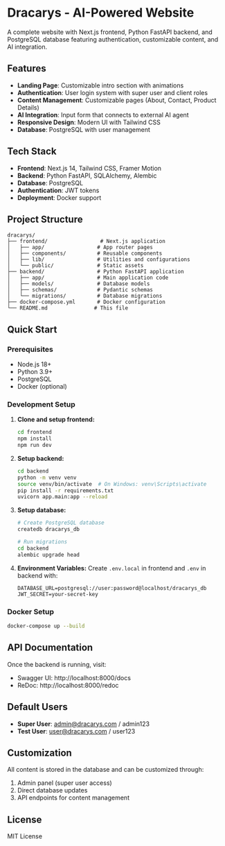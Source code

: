 # Dracarys - AI-Powered Website

A complete website with Next.js frontend, Python FastAPI backend, and PostgreSQL database featuring authentication, customizable content, and AI integration.

## Features

- **Landing Page**: Customizable intro section with animations
- **Authentication**: User login system with super user and client roles
- **Content Management**: Customizable pages (About, Contact, Product Details)
- **AI Integration**: Input form that connects to external AI agent
- **Responsive Design**: Modern UI with Tailwind CSS
- **Database**: PostgreSQL with user management

## Tech Stack

- **Frontend**: Next.js 14, Tailwind CSS, Framer Motion
- **Backend**: Python FastAPI, SQLAlchemy, Alembic
- **Database**: PostgreSQL
- **Authentication**: JWT tokens
- **Deployment**: Docker support

## Project Structure

```
dracarys/
├── frontend/                 # Next.js application
│   ├── app/                 # App router pages
│   ├── components/          # Reusable components
│   ├── lib/                 # Utilities and configurations
│   └── public/              # Static assets
├── backend/                 # Python FastAPI application
│   ├── app/                 # Main application code
│   ├── models/              # Database models
│   ├── schemas/             # Pydantic schemas
│   └── migrations/          # Database migrations
├── docker-compose.yml       # Docker configuration
└── README.md               # This file
```

## Quick Start

### Prerequisites

- Node.js 18+
- Python 3.9+
- PostgreSQL
- Docker (optional)

### Development Setup

1. **Clone and setup frontend:**
   ```bash
   cd frontend
   npm install
   npm run dev
   ```

2. **Setup backend:**
   ```bash
   cd backend
   python -m venv venv
   source venv/bin/activate  # On Windows: venv\Scripts\activate
   pip install -r requirements.txt
   uvicorn app.main:app --reload
   ```

3. **Setup database:**
   ```bash
   # Create PostgreSQL database
   createdb dracarys_db
   
   # Run migrations
   cd backend
   alembic upgrade head
   ```

4. **Environment Variables:**
   Create `.env.local` in frontend and `.env` in backend with:
   ```
   DATABASE_URL=postgresql://user:password@localhost/dracarys_db
   JWT_SECRET=your-secret-key
   ```

### Docker Setup

```bash
docker-compose up --build
```

## API Documentation

Once the backend is running, visit:
- Swagger UI: http://localhost:8000/docs
- ReDoc: http://localhost:8000/redoc

## Default Users

- **Super User**: admin@dracarys.com / admin123
- **Test User**: user@dracarys.com / user123

## Customization

All content is stored in the database and can be customized through:
1. Admin panel (super user access)
2. Direct database updates
3. API endpoints for content management

## License

MIT License 